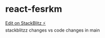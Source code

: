 # react-fesrkm

[Edit on StackBlitz ⚡️](https://stackblitz.com/edit/react-mrxm5t?file=README.md)\
stackblitzz changes 
vs code changes in main